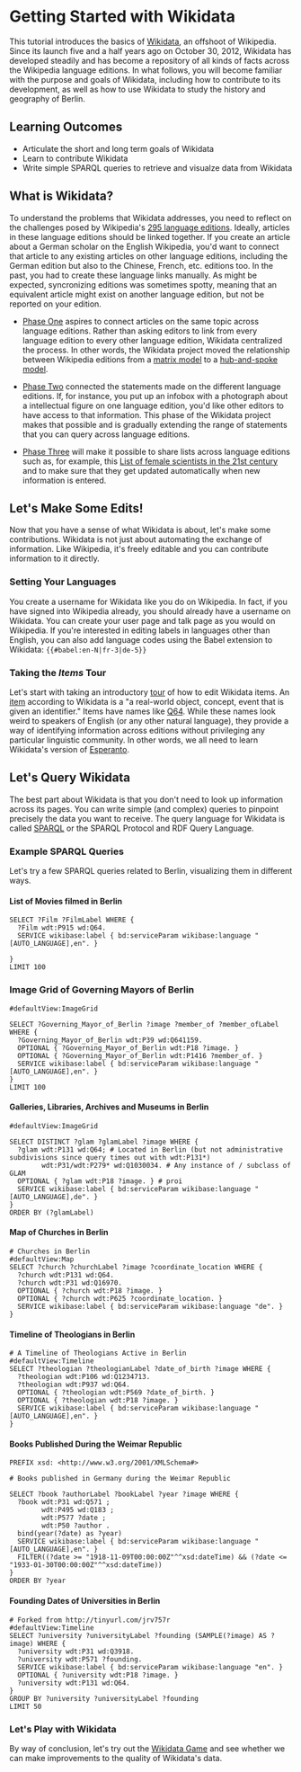 # Getting Started with Wikidata

This tutorial introduces the basics of [Wikidata](https://www.wikidata.org/wiki/Wikidata:Main_Page), an offshoot of Wikipedia. Since its launch five and a half years ago on October 30, 2012, Wikidata has developed steadily and has become a repository of all kinds of facts across the Wikipedia language editions. In what follows, you will become familiar with the purpose and goals of Wikidata, including how to contribute to its development, as well as how to use Wikidata to study the history and geography of Berlin.

## Learning Outcomes

* Articulate the short and long term goals of Wikidata
* Learn to contribute Wikidata
* Write simple SPARQL queries to retrieve and visualze data from Wikidata

## What is Wikidata?

To understand the problems that Wikidata addresses, you need to reflect on the challenges posed by Wikipedia's [295 language editions](https://en.wikipedia.org/wiki/List_of_Wikipedias). Ideally, articles in these language editions should be linked together. If you create an article about a German scholar on the English Wikipedia, you'd want to connect that article to any existing articles on other language editions, including the German edition but also to the Chinese, French, etc. editions too. In the past, you had to create these language links manually. As might be expected, syncronizing editions was sometimes spotty, meaning that an equivalent article might exist on another language edition, but not be reported on your edition.

* [Phase One](https://en.wikipedia.org/wiki/Wikidata#Phase_1) aspires to connect articles on the same topic across language editions. Rather than asking editors to link from every language edition to every other language edition, Wikidata centralized the process. In other words, the Wikidata project moved the relationship between Wikipedia editions from a [matrix model](https://commons.wikimedia.org/wiki/File:Complete_graph_K7.svg) to a [hub-and-spoke model](https://upload.wikimedia.org/wikipedia/commons/4/49/Star_network_7.svg).

* [Phase Two](https://en.wikipedia.org/wiki/Wikidata#Phase_2) connected the statements made on the different language editions. If, for instance, you put up an infobox with a photograph about a intellectual figure on one language edition, you'd like other editors to have access to that information. This phase of the Wikidata project makes that possible and is gradually extending the range of statements that you can query across language editions.

* [Phase Three](https://en.wikipedia.org/wiki/Wikidata#Phase_3) will make it possible to share lists across language editions such as, for example, this [List of female scientists in the 21st century](https://en.wikipedia.org/wiki/List_of_female_scientists_in_the_21st_century) and to make sure that they get updated automatically when new information is entered.

## Let's Make Some Edits!

Now that you have a sense of what Wikidata is about, let's make some contributions. Wikidata is not just about automating the exchange of information. Like Wikipedia, it's freely editable and you can contribute information to it directly.

### Setting Your Languages

You create a username for Wikidata like you do on Wikipedia. In fact, if you have signed into Wikipedia already, you should already have a username on Wikidata. You can create your user page and talk page as you would on Wikipedia. If you're interested in editing labels in languages other than English, you can also add language codes using the Babel extension to Wikidata: `{{#babel:en-N|fr-3|de-5}}`

### Taking the *Items* Tour

Let's start with taking an introductory [tour](https://www.wikidata.org/w/index.php?title=Q16943273&tour=wbitems&uselang=EN&data=ok) of how to edit Wikidata items. An [item](https://www.wikidata.org/wiki/Wikidata:Glossary#Item) according to Wikidata is a "a real-world object, concept, event that is given an identifier." Items have names like [Q64](https://www.wikidata.org/wiki/Q64). While these names look weird to speakers of English (or any other natural language), they provide a way of identifying information across editions without privileging any particular linguistic community. In other words, we all need to learn Wikidata's version of [Esperanto](https://www.wikidata.org/wiki/Q143).

## Let's Query Wikidata

The best part about Wikidata is that you don't need to look up information across its pages. You can write simple (and complex) queries to pinpoint precisely the data you want to receive. The query language for Wikidata is called [SPARQL](https://www.w3.org/TR/sparql11-overview/) or the SPARQL Protocol and RDF Query Language.

### Example SPARQL Queries

Let's try a few SPARQL queries related to Berlin, visualizing them in different ways.

#### List of Movies filmed in Berlin

```sparql
SELECT ?Film ?FilmLabel WHERE {
  ?Film wdt:P915 wd:Q64.
  SERVICE wikibase:label { bd:serviceParam wikibase:language "[AUTO_LANGUAGE],en". }

}
LIMIT 100
```

### Image Grid of Governing Mayors of Berlin

```sparql
#defaultView:ImageGrid

SELECT ?Governing_Mayor_of_Berlin ?image ?member_of ?member_ofLabel WHERE {
  ?Governing_Mayor_of_Berlin wdt:P39 wd:Q641159.
  OPTIONAL { ?Governing_Mayor_of_Berlin wdt:P18 ?image. }
  OPTIONAL { ?Governing_Mayor_of_Berlin wdt:P1416 ?member_of. }
  SERVICE wikibase:label { bd:serviceParam wikibase:language "[AUTO_LANGUAGE],en". }
}
LIMIT 100
```

#### Galleries, Libraries, Archives and Museums in Berlin

```sparql
#defaultView:ImageGrid

SELECT DISTINCT ?glam ?glamLabel ?image WHERE {
  ?glam wdt:P131 wd:Q64; # Located in Berlin (but not administrative subdivisions since query times out with wdt:P131*)
        wdt:P31/wdt:P279* wd:Q1030034. # Any instance of / subclass of GLAM
  OPTIONAL { ?glam wdt:P18 ?image. } # proi
  SERVICE wikibase:label { bd:serviceParam wikibase:language "[AUTO_LANGUAGE],de". }
}
ORDER BY (?glamLabel)
```

#### Map of Churches in Berlin

```sparql
# Churches in Berlin
#defaultView:Map
SELECT ?church ?churchLabel ?image ?coordinate_location WHERE {
  ?church wdt:P131 wd:Q64.
  ?church wdt:P31 wd:Q16970.
  OPTIONAL { ?church wdt:P18 ?image. }
  OPTIONAL { ?church wdt:P625 ?coordinate_location. }
  SERVICE wikibase:label { bd:serviceParam wikibase:language "de". }
}
```

#### Timeline of Theologians in Berlin

```sparql
# A Timeline of Theologians Active in Berlin
#defaultView:Timeline
SELECT ?theologian ?theologianLabel ?date_of_birth ?image WHERE {
  ?theologian wdt:P106 wd:Q1234713.
  ?theologian wdt:P937 wd:Q64.
  OPTIONAL { ?theologian wdt:P569 ?date_of_birth. }
  OPTIONAL { ?theologian wdt:P18 ?image. }
  SERVICE wikibase:label { bd:serviceParam wikibase:language "[AUTO_LANGUAGE],en". }
}
```
#### Books Published During the Weimar Republic

```sparql
PREFIX xsd: <http://www.w3.org/2001/XMLSchema#>

# Books published in Germany during the Weimar Republic

SELECT ?book ?authorLabel ?bookLabel ?year ?image WHERE {
  ?book wdt:P31 wd:Q571 ;
        wdt:P495 wd:Q183 ;
        wdt:P577 ?date ;
        wdt:P50 ?author .
  bind(year(?date) as ?year)
  SERVICE wikibase:label { bd:serviceParam wikibase:language "[AUTO_LANGUAGE],en". }
  FILTER((?date >= "1918-11-09T00:00:00Z"^^xsd:dateTime) && (?date <= "1933-01-30T00:00:00Z"^^xsd:dateTime))
}
ORDER BY ?year
```

#### Founding Dates of Universities in Berlin

```sparql
# Forked from http://tinyurl.com/jrv757r
#defaultView:Timeline
SELECT ?university ?universityLabel ?founding (SAMPLE(?image) AS ?image) WHERE {
  ?university wdt:P31 wd:Q3918.
  ?university wdt:P571 ?founding.
  SERVICE wikibase:label { bd:serviceParam wikibase:language "en". }
  OPTIONAL { ?university wdt:P18 ?image. }
  ?university wdt:P131 wd:Q64.
}
GROUP BY ?university ?universityLabel ?founding
LIMIT 50
```

### Let's Play with Wikidata

By way of conclusion, let's try out the [Wikidata Game](https://tools.wmflabs.org/wikidata-game/) and see whether we can make improvements to the quality of Wikidata's data.
